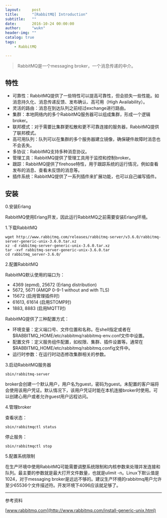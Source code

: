 ```yaml
---
layout:     post
title:      "[RabbitMQ] Introduction"
subtitle:   ""
date:       2016-10-24 00:00:00
author:     "wukn"
header-img: ""
catalog: true
tags:
    - RabbitMQ

---
```


> RabbitMQ是一个messaging broker，一个消息传递的中介。

## 特性

* 可靠性：RabbitMQ提供了一些特性可以提高可靠性，但会损失一些性能。如消息持久化、消息传递反馈、发布确认、高可用（High Availability）。
* 灵活的路由：消息在到达队列之前经过exchange进行路由。
* 集群：本地网络内的多个RabbitMQ服务器可以组成集群，形成一个逻辑broker。
* 联邦模式：对于需要比集群更松散和更不可靠连接的服务器，RabbitMQ提供了联邦模式。
* 高可用队列：队列可以在集群的多个服务器建立镜像，确保硬件故障时消息也不会丢失。
* 多协议：RabbitMQ支持多种消息协议。
* 管理工具：RabbitMQ提供了管理工具用于监控和控制broker。
* 跟踪：RabbitMQ提供了firehose特性，用于跟踪系统的运行情况，例如查看发布的消息、查看未反馈的消息等。
* 插件系统：RabbitMQ提供了一系列插件来扩展功能，也可以自己编写插件。

## 安装

0.安装Erlang

RabbitMQ使用Erlang开发，因此运行RabbitMQ之前需要安装Erlang环境。

1.下载RabbitMQ

```
wget http://www.rabbitmq.com/releases/rabbitmq-server/v3.6.0/rabbitmq-server-generic-unix-3.6.0.tar.xz
xz -d rabbitmq-server-generic-unix-3.6.0.tar.xz
tar -xvf rabbitmq-server-generic-unix-3.6.0.tar
cd rabbitmq_server-3.6.0/
```

2.配置RabbitMQ

RabbitMQ默认使用的端口为：

* 4369 (epmd), 25672 (Erlang distribution)
* 5672, 5671 (AMQP 0-9-1 without and with TLS)
* 15672 (启用管理插件时)
* 61613, 61614 (启用STOMP时)
* 1883, 8883 (启用MQTT时)

RabbitMQ提供了三种配置方式：

* 环境变量：定义端口号、文件位置和名称。在shell指定或者在$RABBITMQ_HOME/etc/rabbitmq/rabbitmq-env.conf文件中设置。
* 配置文件：定义服务组件配置，如权限、集群、插件设置等。通常在$RABBITMQ_HOME/etc/rabbitmq/rabbitmq.config文件中。
* 运行时参数：在运行时动态修改集群相关的参数。

3.启动RabbitMQ服务器

```
sbin/rabbitmq-server
```

broker会创建一个默认用户，用户名为guest，密码为guest。未配置的客户端将会使用该用户凭证。默认情况下，该用户凭证时能在本机连接broker时使用。可以创建心用户或者允许guest用户远程访问。

4.管理broker

查看状态：

```
sbin/rabbitmqctl status
```

停止服务：

```
sbin/rabbitmqctl stop
```

5.配置系统限制

在生产环境中使用RabbitMQ可能需要调整系统限制和内核参数来处理并发连接和队列。最主要的参数就是最大打开文件数量，也就是ulimit -n。Linux下默认值是1024，对于messaging broker是远远不够的。建议生产环境的rabbitmq用户允许至少65536个文件描述符。开发环境下4096应该就足够了。

---

参考资料

[www.rabbitmq.com](http://www.rabbitmq.com/install-generic-unix.html)
